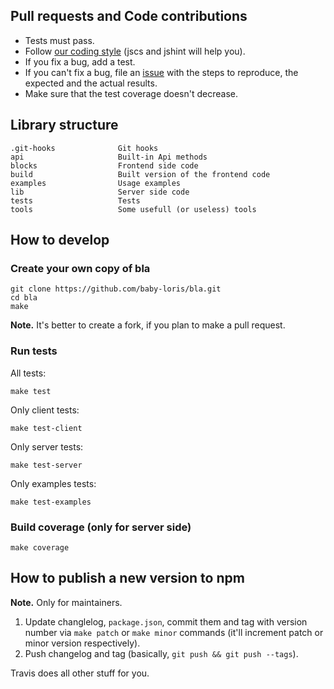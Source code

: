 ## Pull requests and Code contributions

* Tests must pass.
* Follow [our coding style](https://github.com/ymaps/codestyle/blob/master/js.md) (jscs and jshint will help you).
* If you fix a bug, add a test.
* If you can't fix a bug, file an [issue](https://github.com/baby-loris/bla/issues/new) with the steps to reproduce, the expected and the actual results.
* Make sure that the test coverage doesn't decrease.

## Library structure
```
.git-hooks              Git hooks
api                     Built-in Api methods
blocks                  Frontend side code
build                   Built version of the frontend code
examples                Usage examples
lib                     Server side code
tests                   Tests
tools                   Some usefull (or useless) tools
```

## How to develop
### Create your own copy of bla
```
git clone https://github.com/baby-loris/bla.git
cd bla
make
```

**Note.** It's better to create a fork, if you plan to make a pull request.

### Run tests
All tests:
```
make test
```

Only client tests:
```
make test-client
```

Only server tests:
```
make test-server
```

Only examples tests:
```
make test-examples
```

### Build coverage (only for server side)
```
make coverage
```

## How to publish a new version to npm
**Note.** Only for maintainers.

  1. Update changlelog, `package.json`, commit them and tag with version number via `make patch` or `make minor` commands (it'll increment patch or minor version respectively).
  2. Push changelog and tag (basically, `git push && git push --tags`).

Travis does all other stuff for you.

